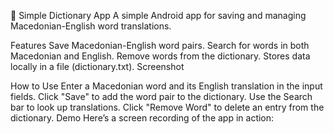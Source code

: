 📖 Simple Dictionary App
A simple Android app for saving and managing Macedonian-English word translations.

Features
Save Macedonian-English word pairs.
Search for words in both Macedonian and English.
Remove words from the dictionary.
Stores data locally in a file (dictionary.txt).
Screenshot

How to Use
Enter a Macedonian word and its English translation in the input fields.
Click "Save" to add the word pair to the dictionary.
Use the Search bar to look up translations.
Click "Remove Word" to delete an entry from the dictionary.
Demo
Here’s a screen recording of the app in action:

